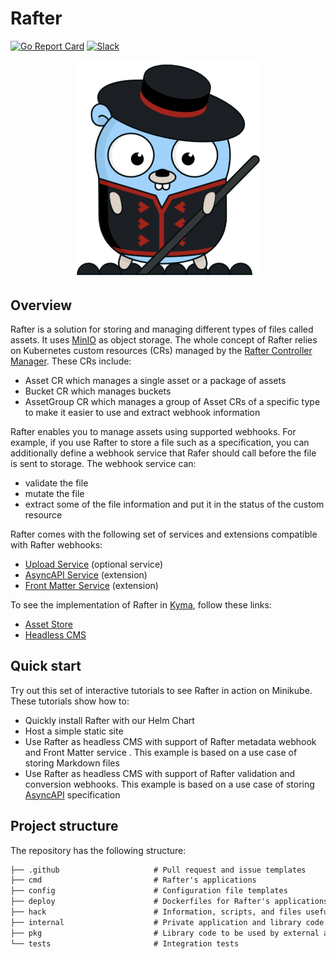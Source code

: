 # Rafter

[![Go Report Card](https://goreportcard.com/badge/github.com/kyma-project/rafter)](https://goreportcard.com/report/github.com/kyma-project/rafter)
[![Slack](https://img.shields.io/badge/slack-%23rafter%20channel-yellow)](http://slack.kyma-project.io)

<p align="center">
  <img src="rafter_alpha.png" alt="rafter" width="300" />
</p>

## Overview

Rafter is a solution for storing and managing different types of files called assets. It uses [MinIO](https://min.io/) as object storage. The whole concept of Rafter relies on Kubernetes custom resources (CRs) managed by the [Rafter Controller Manager](./cmd/manager/README.md). These CRs include:

- Asset CR which manages a single asset or a package of assets
- Bucket CR which manages buckets
- AssetGroup CR which manages a group of Asset CRs of a specific type to make it easier to use and extract webhook information

Rafter enables you to manage assets using supported webhooks. For example, if you use Rafter to store a file such as a specification, you can additionally define a webhook service that Rafer should call before the file is sent to storage. The webhook service can:

- validate the file
- mutate the file
- extract some of the file information and put it in the status of the custom resource

Rafter comes with the following set of services and extensions compatible with Rafter webhooks:

- [Upload Service](./cmd/uploader/README.md) (optional service)
- [AsyncAPI Service](./cmd/extension/asyncapi/README.md) (extension)
- [Front Matter Service](./cmd/extension/frontmatter/README.md) (extension)

To see the implementation of Rafter in [Kyma](https://kyma-project.io), follow these links:

- [Asset Store](https://kyma-project.io/docs/components/asset-store/)
- [Headless CMS](https://kyma-project.io/docs/components/headless-cms/)

## Quick start

Try out this set of interactive tutorials to see Rafter in action on Minikube. These tutorials show how to:
- Quickly install Rafter with our Helm Chart
- Host a simple static site
- Use Rafter as headless CMS with support of Rafter metadata webhook and Front Matter service . This example is based on a use case of storing Markdown files
- Use Rafter as headless CMS with support of Rafter validation and conversion webhooks. This example is based on a use case of storing [AsyncAPI](https://asyncapi.org/) specification

## Project structure

The repository has the following structure:

```txt
├── .github                     # Pull request and issue templates
├── cmd                         # Rafter's applications
├── config                      # Configuration file templates
├── deploy                      # Dockerfiles for Rafter's applications
├── hack                        # Information, scripts, and files useful for development
├── internal                    # Private application and library code
├── pkg                         # Library code to be used by external applications
└── tests                       # Integration tests
```
